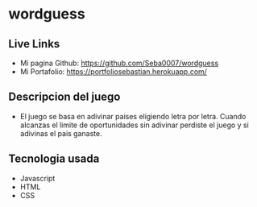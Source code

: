 # wordguess

## Live Links

- Mi pagina Github: https://github.com/Seba0007/wordguess
- Mi Portafolio: https://portfoliosebastian.herokuapp.com/

## Descripcion del juego

- El juego se basa en adivinar paises eligiendo letra por letra. Cuando alcanzas el limite de oportunidades sin adivinar perdiste el juego y si adivinas el pais ganaste.

## Tecnologia usada

- Javascript
- HTML
- CSS